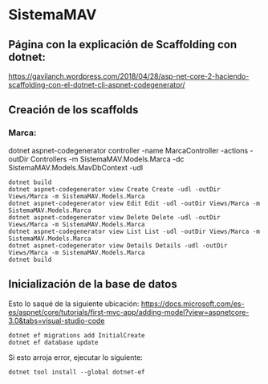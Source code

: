 # SistemaMAV

## Página con la explicación de Scaffolding con dotnet:
https://gavilanch.wordpress.com/2018/04/28/asp-net-core-2-haciendo-scaffolding-con-el-dotnet-cli-aspnet-codegenerator/

## Creación de los scaffolds

### Marca:

dotnet aspnet-codegenerator controller -name MarcaController -actions -outDir Controllers -m SistemaMAV.Models.Marca -dc SistemaMAV.Models.MavDbContext -udl

```
dotnet build
dotnet aspnet-codegenerator view Create Create -udl -outDir Views/Marca -m SistemaMAV.Models.Marca
dotnet aspnet-codegenerator view Edit Edit -udl -outDir Views/Marca -m SistemaMAV.Models.Marca
dotnet aspnet-codegenerator view Delete Delete -udl -outDir Views/Marca -m SistemaMAV.Models.Marca
dotnet aspnet-codegenerator view List List -udl -outDir Views/Marca -m SistemaMAV.Models.Marca
dotnet aspnet-codegenerator view Details Details -udl -outDir Views/Marca -m SistemaMAV.Models.Marca
dotnet build
```

## Inicialización de la base de datos

Esto lo saqué de la siguiente ubicación:
https://docs.microsoft.com/es-es/aspnet/core/tutorials/first-mvc-app/adding-model?view=aspnetcore-3.0&tabs=visual-studio-code

```
dotnet ef migrations add InitialCreate
dotnet ef database update
```

Si esto arroja error, ejecutar lo siguiente:
```
dotnet tool install --global dotnet-ef
```
